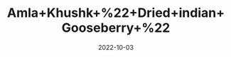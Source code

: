 ---
title: 'Amla+Khushk+%22+Dried+indian+Gooseberry+%22'
date: '2022-10-03' 
metatag: '' 
inventory: '0' 
draft: false 
# meta description 
shortDescripton: 'One+of+the+best%ef%bf%bdamla%ef%bf%bdpowder%ef%bf%bdbenefits%ef%bf%bdis+that+it+reduces+the+risk+of+heart+disease+by+regulating+the+build-up+of+bad+cholesterol'
description: 'Herb'
longdescription: ''
featured: True
# product Price
price: '60.0'
# Product Short Description
shortDescription: 'One+of+the+best%ef%bf%bdamla%ef%bf%bdpowder%ef%bf%bdbenefits%ef%bf%bdis+that+it+reduces+the+risk+of+heart+disease+by+regulating+the+build-up+of+bad+cholesterol'
productID: 'E6259DF5-0D27-ED11-9968-005056B3A416'
type: 'products'
category: 'Herb' 
thumnailproduct: 'https://eraconnect.blob.core.windows.net/product-images/aminsaddiquidawakhana/E6259DF5-0D27-ED11-9968-005056B3A416.webp' 
images:
  - image: 'https://eraconnect.blob.core.windows.net/product-images/aminsaddiquidawakhana/E6259DF5-0D27-ED11-9968-005056B3A416.webp'  
Variants:
---